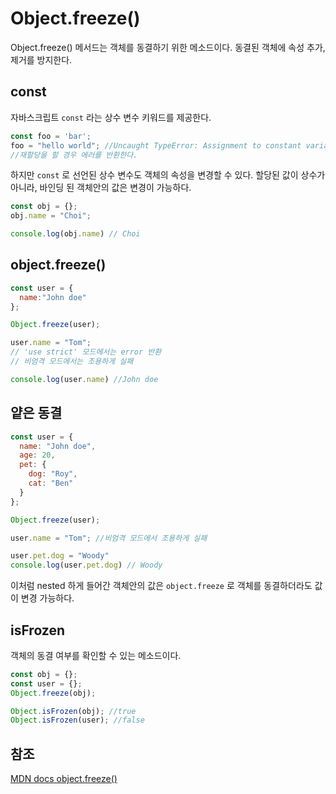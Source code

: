 # Object.freeze()

Object.freeze() 메서드는 객체를 동결하기 위한 메소드이다.
동결된 객체에 속성 추가, 제거를 방지한다.

## const
자바스크립트 `const` 라는 상수 변수 키워드를 제공한다.
```js
const foo = 'bar';
foo = "hello world"; //Uncaught TypeError: Assignment to constant variable.
//재할당을 할 경우 에러를 반환한다.
```

하지만 `const` 로 선언된 상수 변수도 객체의 속성을 변경할 수 있다.
할당된 값이 상수가 아니라, 바인딩 된 객체안의 값은 변경이 가능하다.

```js
const obj = {};
obj.name = "Choi";

console.log(obj.name) // Choi
```

## object.freeze()
```js
const user = {
  name:"John doe"
};

Object.freeze(user);

user.name = "Tom";
// 'use strict' 모드에서는 error 반환
// 비엄격 모드에서는 조용하게 실패

console.log(user.name) //John doe
```

## 얕은 동결
```js
const user = {
  name: "John doe",
  age: 20,
  pet: {
    dog: "Roy",
    cat: "Ben"
  }
};

Object.freeze(user);

user.name = "Tom"; //비엄격 모드에서 조용하게 실패

user.pet.dog = "Woody"
console.log(user.pet.dog) // Woody
```

이처럼 nested 하게 들어간 객체안의 값은 `object.freeze` 로 객체를 동결하더라도 값이 변경 가능하다.


## isFrozen
객체의 동결 여부를 확인할 수 있는 메소드이다.

```js
const obj = {};
const user = {};
Object.freeze(obj);

Object.isFrozen(obj); //true
Object.isFrozen(user); //false
```


## 참조
[MDN docs object.freeze()](https://developer.mozilla.org/ko/docs/Web/JavaScript/Reference/Global_Objects/Object/freeze)